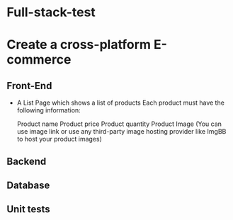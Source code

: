 # Full-stack-test

# Create a cross-platform E-commerce

## Front-End
- A List Page which shows a list of products
  Each product must have the following information:

  Product name
  Product price
  Product quantity
  Product Image (You can use image link or use any third-party image hosting provider like ImgBB to host your product images)

## Backend

## Database

## Unit tests
